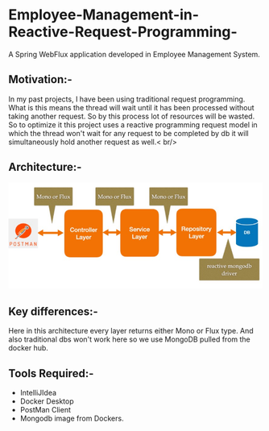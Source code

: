 # Employee-Management-in-Reactive-Request-Programming-
A Spring WebFlux application developed in Employee Management System.

## Motivation:-
In my past projects, I have been using traditional request programming. What is this means the thread will wait until it has been processed without taking another request. So by this process lot of resources will be wasted. So to optimize it this project uses a reactive programming request model in which the thread won't wait for any request to be completed by db it will simultaneously hold another request as well.< br/>

## Architecture:-
![This is an image](https://github.com/srinathsai/Employee-Management-in-Reactive-Request-Programming-/blob/main/Springwebflux%20architecture.jpg) 

## Key differences:-
Here in this architecture every layer returns either Mono or Flux type. And also traditional dbs won't work here so we use MongoDB pulled from the docker hub.

## Tools Required:-
  - IntelliJIdea
  - Docker Desktop
  - PostMan Client
  - Mongodb image from Dockers.
    
